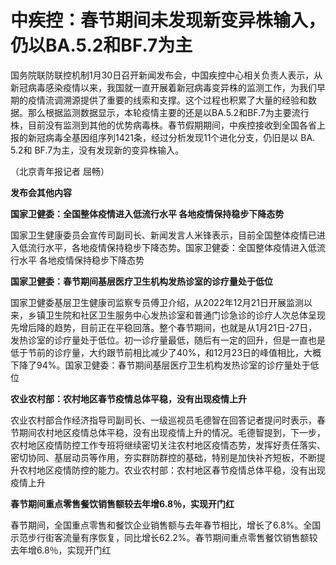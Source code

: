 # 中疾控：春节期间未发现新变异株输入，仍以BA.5.2和BF.7为主

国务院联防联控机制1月30日召开新闻发布会，中国疾控中心相关负责人表示，从新冠病毒感染疫情以来，我国就一直开展着新冠病毒变异株的监测工作，为我们早期的疫情流调溯源提供了重要的线索和支撑。这个过程也积累了大量的经验和数据。那么根据监测数据显示，本轮疫情主要的还是以BA.5.2和BF.7为主要流行株，目前没有监测到其他的优势病毒株。春节假期期间，中疾控接收到全国各省上报的新冠病毒全基因组序列1421条，经过分析发现11个进化分支，仍旧是以
BA. 5.2和 BF.7为主，没有发现新的变异株输入。

（北京青年报记者 屈畅）

**发布会其他内容**

**国家卫健委：全国整体疫情进入低流行水平 各地疫情保持稳步下降态势**

国家卫生健康委员会宣传司副司长、新闻发言人米锋表示，目前全国整体疫情已进入低流行水平，各地疫情保持稳步下降态势。国家卫健委：全国整体疫情进入低流行水平
各地疫情保持稳步下降态势

**国家卫健委：春节期间基层医疗卫生机构发热诊室的诊疗量处于低位**

国家卫健委基层卫生健康司监察专员傅卫介绍，从2022年12月21日开展监测以来，乡镇卫生院和社区卫生服务中心发热诊室和普通门诊急诊的诊疗人次总体呈现先增后降的趋势，目前正在平稳回落。整个春节期间，也就是从1月21日-27日，发热诊室的诊疗量处于低位。初一诊疗量最低，随后有一定的回升，但是一直也是低于节前的诊疗量，大约跟节前相比减少了40%，和12月23日的峰值相比，大概下降了94%。国家卫健委：春节期间基层医疗卫生机构发热诊室的诊疗量处于低位

**农业农村部：农村地区春节疫情总体平稳，没有出现疫情上升**

农业农村部合作经济指导司副司长、一级巡视员毛德智在回答记者提问时表示，春节期间农村地区疫情总体平稳，没有出现疫情上升的情况。毛德智提到，下一步，农村地区疫情防控工作专班将继续密切关注农村地区疫情态势，发挥好责任落实、密切协同、基层动员等作用，夯实群防群控的基础，特别是加快补齐短板，不断提升农村地区疫情防控的能力。农业农村部：农村地区春节疫情总体平稳，没有出现疫情上升

**春节期间重点零售餐饮销售额较去年增6.8％，实现开门红**

春节期间，全国重点零售和餐饮企业销售额与去年春节相比，增长了6.8%。全国示范步行街客流量有序恢复，同比增长62.2%。春节期间重点零售餐饮销售额较去年增6.8％，实现开门红


